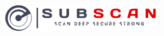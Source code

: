 <!-- markdownlint-disable MD033 MD041 -->
<div align="center">
  <picture>
    <source media="(prefers-color-scheme: dark)" srcset="https://github.com/eredotpkfr/subscan/blob/refactors/assets/logo-light.png">
    <img alt="Subscan Logo" src="https://github.com/eredotpkfr/subscan/blob/refactors/assets/logo-dark.png">
  </picture>
</div>
<!-- markdownlint-enable MD033 MD041 -->
